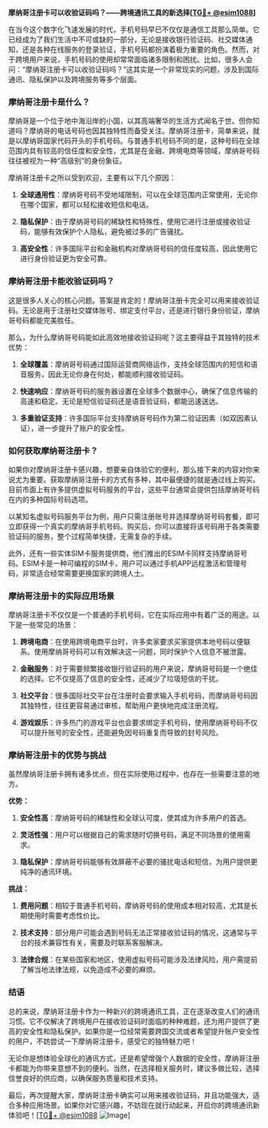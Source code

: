 **摩纳哥注册卡可以收验证码吗？——跨境通讯工具的新选择[[TG💪+ @esim1088](https://t.me/s/esim1088)]**

在当今这个数字化飞速发展的时代，手机号码早已不仅仅是通信工具那么简单。它已经成为了我们生活中不可或缺的一部分，无论是接收银行验证码、社交媒体通知，还是各种在线服务的登录验证，手机号码都扮演着极为重要的角色。然而，对于跨境用户来说，手机号码的使用却常常面临诸多限制和困扰。比如，很多人会问：“摩纳哥注册卡可以收验证码吗？”这其实是一个非常现实的问题，涉及到国际通讯、隐私保护以及跨境服务等多个层面。

### 摩纳哥注册卡是什么？

摩纳哥是一个位于地中海沿岸的小国，以其高端奢华的生活方式闻名于世。但你知道吗？摩纳哥的电话号码也因其独特性而备受关注。摩纳哥注册卡，简单来说，就是以摩纳哥国家代码开头的手机号码。与普通手机号码不同的是，这种号码在全球范围内具有较高的信任度和安全性，尤其是在金融、跨境电商等领域，摩纳哥号码往往被视为一种“高级别”的身份象征。

摩纳哥注册卡之所以受到欢迎，主要有以下几个原因：

1. **全球通用性**：摩纳哥号码不受地域限制，可以在全球范围内正常使用，无论你在哪个国家，都可以轻松接收短信和电话。
   
2. **隐私保护**：由于摩纳哥号码的稀缺性和特殊性，使用它进行注册或接收验证码，能够有效保护个人隐私，避免被过多的广告骚扰。

3. **高安全性**：许多国际平台和金融机构对摩纳哥号码的信任度较高，因此使用它进行身份验证更为安全可靠。

### 摩纳哥注册卡能收验证码吗？

这是很多人关心的核心问题。答案是肯定的！摩纳哥注册卡完全可以用来接收验证码。无论是用于注册社交媒体账号、绑定支付平台，还是进行银行身份验证，摩纳哥号码都能完美胜任。

那么，为什么摩纳哥号码能如此高效地接收验证码呢？这主要得益于其独特的技术优势：

1. **全球覆盖**：摩纳哥号码通过国际运营商网络运作，支持全球范围内的短信和语音服务，因此无论你身在何处，都能顺利接收验证码。

2. **快速响应**：摩纳哥号码的服务器设置在全球多个数据中心，确保了信息传输的高速和稳定。无论是短信验证码还是语音验证码，都能迅速送达。

3. **多重验证支持**：许多国际平台支持摩纳哥号码作为第二验证因素（如双因素认证），进一步提升了账户的安全性。

### 如何获取摩纳哥注册卡？

如果你对摩纳哥注册卡感兴趣，想要亲自体验它的便利，那么接下来的内容对你来说尤为重要。获取摩纳哥注册卡的方式有多种，其中最便捷的就是通过线上购买。目前市面上有许多提供虚拟号码服务的平台，这些平台通常会提供包括摩纳哥号码在内的多种国际号码选项。

以某知名虚拟号码服务平台为例，用户只需注册账号并选择摩纳哥号码套餐，即可立即获得一个真实的摩纳哥手机号码。购买后，你可以直接将该号码用于各类需要验证码的服务，整个过程简单快捷，无需复杂的手续。

此外，还有一些实体SIM卡服务提供商，他们推出的ESIM卡同样支持摩纳哥号码。ESIM卡是一种可编程的SIM卡，用户可以通过手机APP远程激活和管理号码，非常适合经常需要更换国家的跨境人士。

### 摩纳哥注册卡的实际应用场景

摩纳哥注册卡不仅仅是一个普通的手机号码，它在实际应用中有着广泛的用途。以下是一些常见的场景：

1. **跨境电商**：在使用跨境电商平台时，许多卖家要求买家提供本地号码以便联系。使用摩纳哥号码可以有效解决这一问题，同时保护个人信息不被泄露。

2. **金融服务**：对于需要频繁接收银行验证码的用户来说，摩纳哥号码是一个绝佳的选择。它不仅提高了信息的安全性，还减少了垃圾短信的干扰。

3. **社交平台**：很多国际社交平台在注册时会要求输入手机号码，而摩纳哥号码因其独特性，往往更容易通过审核，帮助用户更快地完成注册流程。

4. **游戏娱乐**：许多热门的游戏平台也会要求绑定手机号码，使用摩纳哥号码不仅可以提升账号的安全性，还能避免因号码重复而导致的封号风险。

### 摩纳哥注册卡的优势与挑战

虽然摩纳哥注册卡拥有诸多优点，但在实际使用过程中，也存在一些需要注意的地方。

**优势：**

1. **安全性高**：摩纳哥号码的稀缺性和全球认可度，使其成为许多用户的首选。
   
2. **灵活性强**：用户可以根据自己的需求随时切换号码，满足不同场景的使用需求。

3. **隐私保护**：摩纳哥号码能够有效屏蔽不必要的骚扰电话和短信，为用户提供更纯净的通讯环境。

**挑战：**

1. **费用问题**：相较于普通手机号码，摩纳哥号码的使用成本相对较高，尤其是长期使用时需要考虑性价比。

2. **技术支持**：部分用户可能会遇到号码无法正常接收验证码的情况，这通常与平台的技术兼容性有关，需要及时联系客服解决。

3. **法律合规**：在某些国家和地区，使用虚拟号码可能涉及法律风险，用户需提前了解当地法律法规，以免造成不必要的麻烦。

### 结语

总的来说，摩纳哥注册卡作为一种新兴的跨境通讯工具，正在逐渐改变人们的通讯习惯。它不仅解决了跨境用户在接收验证码时面临的种种难题，还为用户提供了更高的安全性和隐私保护。如果你是一位经常需要跨国交流或者希望提升账户安全性的用户，不妨尝试一下摩纳哥注册卡，感受它的独特魅力吧！

无论你是想体验全球化的通讯方式，还是希望增强个人数据的安全性，摩纳哥注册卡都能为你带来意想不到的便利。当然，在选择相关服务时，建议多做比较，选择信誉良好的供应商，以确保服务质量和技术支持。

最后，再次提醒大家，摩纳哥注册卡确实可以用来接收验证码，并且功能强大，适合多种应用场景。如果你对它感兴趣，不妨现在就行动起来，开启你的跨境通讯新体验吧！[[TG💪+ @esim1088](https://t.me/s/esim1088) ![Image](https://i.postimg.cc/4NQfJmqS/Snipaste-2025-05-13-00-14-12.png)]